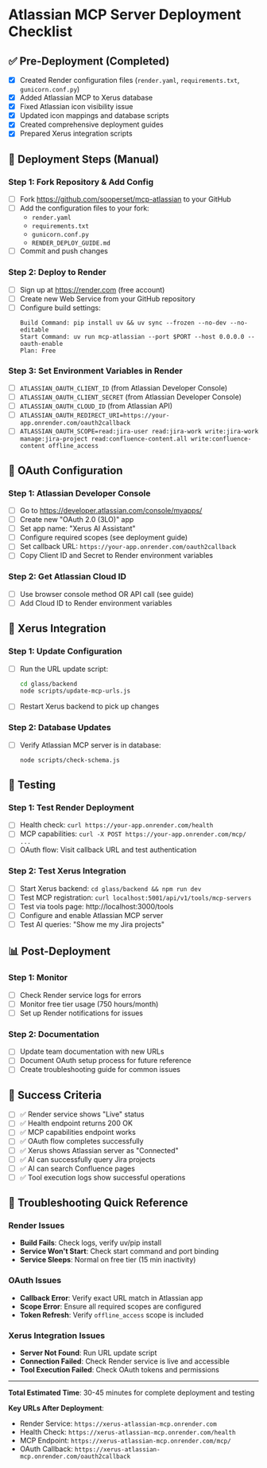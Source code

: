 # Atlassian MCP Server Deployment Checklist

## ✅ Pre-Deployment (Completed)

- [x] Created Render configuration files (`render.yaml`, `requirements.txt`, `gunicorn.conf.py`)
- [x] Added Atlassian MCP to Xerus database
- [x] Fixed Atlassian icon visibility issue  
- [x] Updated icon mappings and database scripts
- [x] Created comprehensive deployment guides
- [x] Prepared Xerus integration scripts

## 🚀 Deployment Steps (Manual)

### Step 1: Fork Repository & Add Config
- [ ] Fork https://github.com/sooperset/mcp-atlassian to your GitHub
- [ ] Add the configuration files to your fork:
  - `render.yaml`
  - `requirements.txt`  
  - `gunicorn.conf.py`
  - `RENDER_DEPLOY_GUIDE.md`
- [ ] Commit and push changes

### Step 2: Deploy to Render
- [ ] Sign up at https://render.com (free account)
- [ ] Create new Web Service from your GitHub repository
- [ ] Configure build settings:
  ```
  Build Command: pip install uv && uv sync --frozen --no-dev --no-editable
  Start Command: uv run mcp-atlassian --port $PORT --host 0.0.0.0 --oauth-enable
  Plan: Free
  ```

### Step 3: Set Environment Variables in Render
- [ ] `ATLASSIAN_OAUTH_CLIENT_ID` (from Atlassian Developer Console)
- [ ] `ATLASSIAN_OAUTH_CLIENT_SECRET` (from Atlassian Developer Console)
- [ ] `ATLASSIAN_OAUTH_CLOUD_ID` (from Atlassian API)
- [ ] `ATLASSIAN_OAUTH_REDIRECT_URI=https://your-app.onrender.com/oauth2callback`
- [ ] `ATLASSIAN_OAUTH_SCOPE=read:jira-user read:jira-work write:jira-work manage:jira-project read:confluence-content.all write:confluence-content offline_access`

## 🔐 OAuth Configuration

### Step 1: Atlassian Developer Console
- [ ] Go to https://developer.atlassian.com/console/myapps/
- [ ] Create new "OAuth 2.0 (3LO)" app
- [ ] Set app name: "Xerus AI Assistant"
- [ ] Configure required scopes (see deployment guide)
- [ ] Set callback URL: `https://your-app.onrender.com/oauth2callback`
- [ ] Copy Client ID and Secret to Render environment variables

### Step 2: Get Atlassian Cloud ID
- [ ] Use browser console method OR API call (see guide)
- [ ] Add Cloud ID to Render environment variables

## 🔧 Xerus Integration

### Step 1: Update Configuration
- [ ] Run the URL update script:
  ```bash
  cd glass/backend
  node scripts/update-mcp-urls.js
  ```
- [ ] Restart Xerus backend to pick up changes

### Step 2: Database Updates  
- [ ] Verify Atlassian MCP server is in database:
  ```bash
  node scripts/check-schema.js
  ```

## 🧪 Testing

### Step 1: Test Render Deployment
- [ ] Health check: `curl https://your-app.onrender.com/health`
- [ ] MCP capabilities: `curl -X POST https://your-app.onrender.com/mcp/ ...`
- [ ] OAuth flow: Visit callback URL and test authentication

### Step 2: Test Xerus Integration
- [ ] Start Xerus backend: `cd glass/backend && npm run dev`
- [ ] Test MCP registration: `curl localhost:5001/api/v1/tools/mcp-servers`
- [ ] Test via tools page: http://localhost:3000/tools
- [ ] Configure and enable Atlassian MCP server
- [ ] Test AI queries: "Show me my Jira projects"

## 📊 Post-Deployment

### Step 1: Monitor
- [ ] Check Render service logs for errors
- [ ] Monitor free tier usage (750 hours/month)
- [ ] Set up Render notifications for issues

### Step 2: Documentation
- [ ] Update team documentation with new URLs
- [ ] Document OAuth setup process for future reference
- [ ] Create troubleshooting guide for common issues

## 🎯 Success Criteria

- [ ] ✅ Render service shows "Live" status
- [ ] ✅ Health endpoint returns 200 OK
- [ ] ✅ MCP capabilities endpoint works
- [ ] ✅ OAuth flow completes successfully
- [ ] ✅ Xerus shows Atlassian server as "Connected"
- [ ] ✅ AI can successfully query Jira projects
- [ ] ✅ AI can search Confluence pages
- [ ] ✅ Tool execution logs show successful operations

## 🚨 Troubleshooting Quick Reference

### Render Issues
- **Build Fails**: Check logs, verify uv/pip install
- **Service Won't Start**: Check start command and port binding
- **Service Sleeps**: Normal on free tier (15 min inactivity)

### OAuth Issues  
- **Callback Error**: Verify exact URL match in Atlassian app
- **Scope Error**: Ensure all required scopes are configured
- **Token Refresh**: Verify `offline_access` scope is included

### Xerus Integration Issues
- **Server Not Found**: Run URL update script
- **Connection Failed**: Check Render service is live and accessible  
- **Tool Execution Failed**: Check OAuth tokens and permissions

---

**Total Estimated Time**: 30-45 minutes for complete deployment and testing

**Key URLs After Deployment**:
- Render Service: `https://xerus-atlassian-mcp.onrender.com`
- Health Check: `https://xerus-atlassian-mcp.onrender.com/health`
- MCP Endpoint: `https://xerus-atlassian-mcp.onrender.com/mcp/`
- OAuth Callback: `https://xerus-atlassian-mcp.onrender.com/oauth2callback`